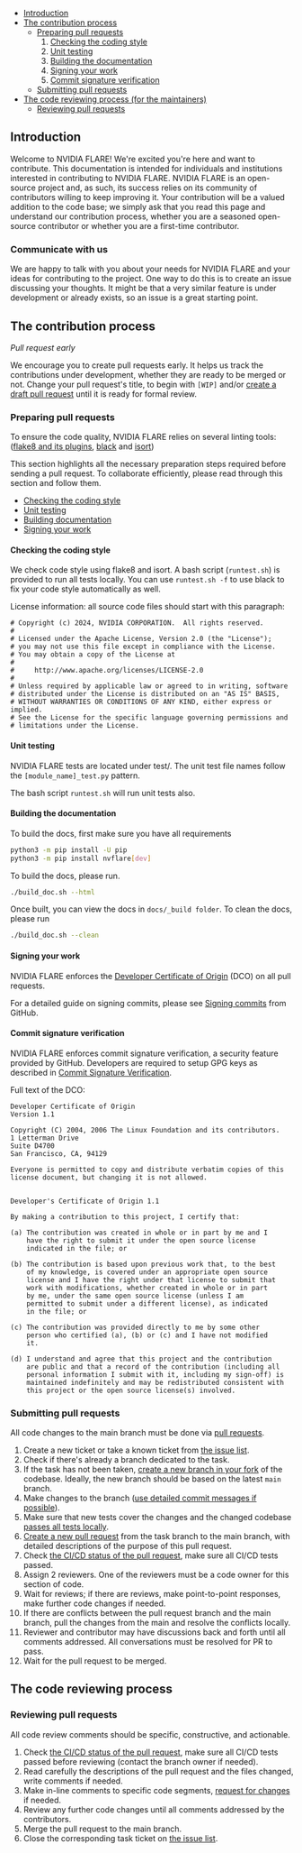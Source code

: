 - [Introduction](#introduction)
- [The contribution process](#the-contribution-process)
  * [Preparing pull requests](#preparing-pull-requests)
    1. [Checking the coding style](#checking-the-coding-style)
    1. [Unit testing](#unit-testing)
    1. [Building the documentation](#building-the-documentation)
    1. [Signing your work](#signing-your-work)
    1. [Commit signature verification](#commit-signature-verification)
  * [Submitting pull requests](#submitting-pull-requests)
- [The code reviewing process (for the maintainers)](#the-code-reviewing-process)
  * [Reviewing pull requests](#reviewing-pull-requests)

## Introduction


Welcome to NVIDIA FLARE! We're excited you're here and want to contribute.
This documentation is intended for individuals and institutions interested in contributing to NVIDIA FLARE.
NVIDIA FLARE is an open-source project and, as such, its success relies on its community of contributors willing to keep improving it.
Your contribution will be a valued addition to the code base;
we simply ask that you read this page and understand our contribution process, whether you are a seasoned open-source contributor or whether you are a first-time contributor.

### Communicate with us

We are happy to talk with you about your needs for NVIDIA FLARE and your ideas for contributing to the project.
One way to do this is to create an issue discussing your thoughts. It might be that a very similar feature is under development or already exists, so an issue is a great starting point.

## The contribution process

_Pull request early_

We encourage you to create pull requests early.
It helps us track the contributions under development, whether they are ready to be merged or not. Change your pull request's title, to begin with `[WIP]` and/or [create a draft pull request](https://docs.github.com/en/github/collaborating-with-issues-and-pull-requests/about-pull-requests#draft-pull-requests) until it is ready for formal review.


### Preparing pull requests
To ensure the code quality, NVIDIA FLARE relies on several linting tools:
([flake8 and its plugins](https://github.com/pycqa/flake8), [black](https://github.com/psf/black) and [isort](https://github.com/timothycrosley/isort))

This section highlights all the necessary preparation steps required before sending a pull request.
To collaborate efficiently, please read through this section and follow them.

* [Checking the coding style](#checking-the-coding-style)
* [Unit testing](#unit-testing)
* [Building documentation](#building-the-documentation)
* [Signing your work](#signing-your-work)

#### Checking the coding style
We check code style using flake8 and isort.
A bash script (`runtest.sh`) is provided to run all tests locally.
You can use `runtest.sh -f` to use black to fix your code style automatically as well.

License information: all source code files should start with this paragraph:
```
# Copyright (c) 2024, NVIDIA CORPORATION.  All rights reserved.
#
# Licensed under the Apache License, Version 2.0 (the "License");
# you may not use this file except in compliance with the License.
# You may obtain a copy of the License at
#
#     http://www.apache.org/licenses/LICENSE-2.0
#
# Unless required by applicable law or agreed to in writing, software
# distributed under the License is distributed on an "AS IS" BASIS,
# WITHOUT WARRANTIES OR CONDITIONS OF ANY KIND, either express or implied.
# See the License for the specific language governing permissions and
# limitations under the License.

```

#### Unit testing
NVIDIA FLARE tests are located under test/.
The unit test file names follow the `[module_name]_test.py` pattern.

The bash script `runtest.sh` will run unit tests also.

#### Building the documentation
To build the docs, first make sure you have all requirements

```bash
python3 -m pip install -U pip
python3 -m pip install nvflare[dev]
```

To build the docs, please run. 

```bash
./build_doc.sh --html
```

Once built, you can view the docs in `docs/_build folder`. To clean the docs, please run

```bash
./build_doc.sh --clean
```

#### Signing your work
NVIDIA FLARE enforces the [Developer Certificate of Origin](https://developercertificate.org/) (DCO) on all pull requests.

For a detailed guide on signing commits, please see [Signing commits](https://docs.github.com/en/authentication/managing-commit-signature-verification/signing-commits) from GitHub.

#### Commit signature verification
NVIDIA FLARE enforces commit signature verification, a security feature provided by GitHub. Developers are required to setup GPG keys as described in [Commit Signature Verification](https://docs.github.com/en/authentication/managing-commit-signature-verification/about-commit-signature-verification#gpg-commit-signature-verification).

Full text of the DCO:
```
Developer Certificate of Origin
Version 1.1

Copyright (C) 2004, 2006 The Linux Foundation and its contributors.
1 Letterman Drive
Suite D4700
San Francisco, CA, 94129

Everyone is permitted to copy and distribute verbatim copies of this
license document, but changing it is not allowed.


Developer's Certificate of Origin 1.1

By making a contribution to this project, I certify that:

(a) The contribution was created in whole or in part by me and I
    have the right to submit it under the open source license
    indicated in the file; or

(b) The contribution is based upon previous work that, to the best
    of my knowledge, is covered under an appropriate open source
    license and I have the right under that license to submit that
    work with modifications, whether created in whole or in part
    by me, under the same open source license (unless I am
    permitted to submit under a different license), as indicated
    in the file; or

(c) The contribution was provided directly to me by some other
    person who certified (a), (b) or (c) and I have not modified
    it.

(d) I understand and agree that this project and the contribution
    are public and that a record of the contribution (including all
    personal information I submit with it, including my sign-off) is
    maintained indefinitely and may be redistributed consistent with
    this project or the open source license(s) involved.
```

### Submitting pull requests
All code changes to the main branch must be done via [pull requests](https://help.github.com/en/github/collaborating-with-issues-and-pull-requests/proposing-changes-to-your-work-with-pull-requests).
1. Create a new ticket or take a known ticket from [the issue list][NVIDIA FLARE issue list].
2. Check if there's already a branch dedicated to the task.
3. If the task has not been taken, [create a new branch in your fork](https://help.github.com/en/github/collaborating-with-issues-and-pull-requests/creating-a-pull-request-from-a-fork)
of the codebase.
Ideally, the new branch should be based on the latest `main` branch.
4. Make changes to the branch ([use detailed commit messages if possible](https://chris.beams.io/posts/git-commit/)).
5. Make sure that new tests cover the changes and the changed codebase [passes all tests locally](#unit-testing).
6. [Create a new pull request](https://help.github.com/en/desktop/contributing-to-projects/creating-a-pull-request) from the task branch to the main branch, with detailed descriptions of the purpose of this pull request.
7. Check [the CI/CD status of the pull request][github ci], make sure all CI/CD tests passed.
8. Assign 2 reviewers. One of the reviewers must be a code owner for this section of code.
9. Wait for reviews; if there are reviews, make point-to-point responses, make further code changes if needed.
10. If there are conflicts between the pull request branch and the main branch, pull the changes from the main and resolve the conflicts locally.
11. Reviewer and contributor may have discussions back and forth until all comments addressed. All conversations must be resolved for PR to pass.
12. Wait for the pull request to be merged.

## The code reviewing process


### Reviewing pull requests
All code review comments should be specific, constructive, and actionable.
1. Check [the CI/CD status of the pull request][github ci], make sure all CI/CD tests passed before reviewing (contact the branch owner if needed).
2. Read carefully the descriptions of the pull request and the files changed, write comments if needed.
3. Make in-line comments to specific code segments, [request for changes](https://help.github.com/en/github/collaborating-with-issues-and-pull-requests/about-pull-request-reviews) if needed.
4. Review any further code changes until all comments addressed by the contributors.
5. Merge the pull request to the main branch.
6. Close the corresponding task ticket on [the issue list][NVIDIA FLARE issue list].

[github ci]: https://github.com/NVIDIA/NVFlare/actions
[NVIDIA FLARE issue list]: https://github.com/NVIDIA/NVFlare/issues
